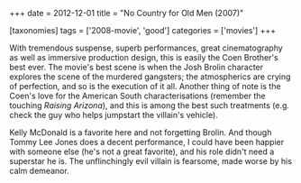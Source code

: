 +++
date = 2012-12-01
title = "No Country for Old Men (2007)"

[taxonomies]
tags = ['2008-movie', 'good']
categories = ['movies']
+++

With tremendous suspense, superb performances, great cinematography as
well as immersive production design, this is easily the Coen Brother\'s
best ever. The movie\'s best scene is when the Josh Brolin character
explores the scene of the murdered gangsters; the atmospherics are
crying of perfection, and so is the execution of it all. Another thing
of note is the Coen\'s love for the American South characterisations
(remember the touching *Raising Arizona*), and this is among the best
such treatments (e.g. check the guy who helps jumpstart the villain\'s
vehicle).

Kelly McDonald is a favorite here and not forgetting Brolin. And though
Tommy Lee Jones does a decent performance, I could have been happier
with someone else (he\'s not a great favorite), and his role didn\'t
need a superstar he is. The unflinchingly evil villain is fearsome, made
worse by his calm demeanor.
